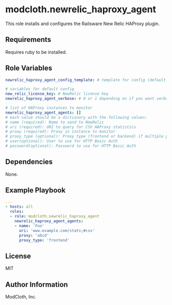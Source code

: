 modcloth.newrelic_haproxy_agent
=========

This role installs and configures the Railsware New Relic HAProxy plugin.

Requirements
------------

Requires ruby to be installed.

Role Variables
--------------

```yml
newrelic_haproxy_agent_config_template: # template for config (default template is provided)

# variables for default config
new_relic_license_key: # NewRelic license key
newrelic_haproxy_agent_verbose: # 0 or 1 depending on if you want verbose output from the plugin

# list of HAProxy instances to monitor
newrelic_haproxy_agent_agents: []
# each value should be a dictionary with the following values:
# name (required): Name to send to NewRelic
# uri (required): URI to query for CSV HAProxy statistics
# proxy (required): Proxy in instance to monitor
# proxy_type (optional): Proxy type (frontend or backend) if multiple proxies have the same name
# user(optional): User to use for HTTP Basic Auth
# password(optional): Password to use for HTTP Basic Auth
```


Dependencies
------------

None.

Example Playbook
----------------

```yml
---
- hosts: all
  roles:
  - role: modcloth.newrelic_haproxy_agent
    newrelic_haproxy_agent_agents:
    - name: 'Foo'
      uri: 'www.example.com/stats;#csv'
      proxy: 'abcd'
      proxy_type: 'frontend'
```

License
-------

MIT

Author Information
------------------

ModCloth, Inc.
